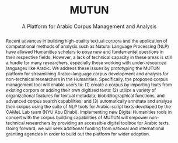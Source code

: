 ---
pid: mutun
done: true
title: MUTUN
subtitle: A Platform for Arabic Corpus Management and Analysis
category: DH Seed Grant Recipient
tags:
- text-analysis
cohort_year: '2023'
abstract: 'Recent advances in building high-quality textual corpora and the application
  of computational methods of analysis such as Natural Language Processing (NLP) have
  allowed Humanities scholars to pose new and fundamental questions in their respective
  fields. However, a lack of technical capacity in these areas is still a hurdle for
  many researchers, especially those working with under-resourced languages like Arabic.
  We address these issues by prototyping the MUTUN platform for streamlining Arabic-language
  corpus development and analysis for non-technical researchers in the Humanities.
  Specifically, the proposed corpus management tool will enable users to: (1) create
  a corpus by importing texts from existing corpora or adding their own digitized
  texts; (2) utilize a variety of organizational features for textual metadata, biobibliographical
  functions, and advanced corpus search capabilities; and (3) automatically annotate
  and analyze their corpus using the suite of NLP tools for Arabic-script texts developed
  by the CAMeL Lab team (NYU Abu Dhabi). Implementing new Digital Humanities tools
  in concert with the corpus building capabilities of MUTUN will empower non-technical
  researchers by providing an accessible digital toolbox for Arabic texts. Going forward,
  we will seek additional funding from national and international granting agencies
  in order to build out the platform for wider adoption.'
pis:
- musto
order: '049'
layout: project
---